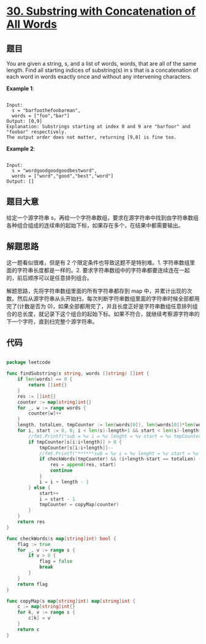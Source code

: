 # [30. Substring with Concatenation of All Words](https://leetcode.com/problems/substring-with-concatenation-of-all-words/)

## 题目

You are given a string, s, and a list of words, words, that are all of the same length. Find all starting indices of substring(s) in s that is a concatenation of each word in words exactly once and without any intervening characters.

**Example 1**:

```

Input:
  s = "barfoothefoobarman",
  words = ["foo","bar"]
Output: [0,9]
Explanation: Substrings starting at index 0 and 9 are "barfoor" and "foobar" respectively.
The output order does not matter, returning [9,0] is fine too.

```

**Example 2**:

```

Input:
  s = "wordgoodgoodgoodbestword",
  words = ["word","good","best","word"]
Output: []

```

## 题目大意

给定一个源字符串 s，再给一个字符串数组，要求在源字符串中找到由字符串数组各种组合组成的连续串的起始下标，如果存在多个，在结果中都需要输出。

## 解题思路

这一题看似很难，但是有 2 个限定条件也导致这题不是特别难。1. 字符串数组里面的字符串长度都是一样的。2. 要求字符串数组中的字符串都要连续连在一起的，前后顺序可以是任意排列组合。

解题思路，先将字符串数组里面的所有字符串都存到 map 中，并累计出现的次数。然后从源字符串从头开始扫，每次判断字符串数组里面的字符串时候全部都用完了(计数是否为 0)，如果全部都用完了，并且长度正好是字符串数组任意排列组合的总长度，就记录下这个组合的起始下标。如果不符合，就继续考察源字符串的下一个字符，直到扫完整个源字符串。

## 代码

```go

package leetcode

func findSubstring(s string, words []string) []int {
	if len(words) == 0 {
		return []int{}
	}
	res := []int{}
	counter := map[string]int{}
	for _, w := range words {
		counter[w]++
	}
	length, totalLen, tmpCounter := len(words[0]), len(words[0])*len(words), copyMap(counter)
	for i, start := 0, 0; i < len(s)-length+1 && start < len(s)-length+1; i++ {
		//fmt.Printf("sub = %v i = %v lenght = %v start = %v tmpCounter = %v totalLen = %v\n", s[i:i+length], i, length, start, tmpCounter, totalLen)
		if tmpCounter[s[i:i+length]] > 0 {
			tmpCounter[s[i:i+length]]--
			//fmt.Printf("******sub = %v i = %v lenght = %v start = %v tmpCounter = %v totalLen = %v\n", s[i:i+length], i, length, start, tmpCounter, totalLen)
			if checkWords(tmpCounter) && (i+length-start == totalLen) {
				res = append(res, start)
				continue
			}
			i = i + length - 1
		} else {
			start++
			i = start - 1
			tmpCounter = copyMap(counter)
		}
	}
	return res
}

func checkWords(s map[string]int) bool {
	flag := true
	for _, v := range s {
		if v > 0 {
			flag = false
			break
		}
	}
	return flag
}

func copyMap(s map[string]int) map[string]int {
	c := map[string]int{}
	for k, v := range s {
		c[k] = v
	}
	return c
}


```


